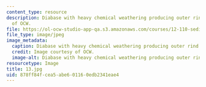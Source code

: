 ```yaml
---
content_type: resource
description: Diabase with heavy chemical weathering producing outer rind. Image courtesy
  of OCW.
file: https://ol-ocw-studio-app-qa.s3.amazonaws.com/courses/12-110-sedimentary-geology-fall-2004/878ff84fcea5abe601160edb2341eae4_13.jpg
file_type: image/jpeg
image_metadata:
  caption: Diabase with heavy chemical weathering producing outer rind.
  credit: Image courtesy of OCW.
  image-alt: Diabase with heavy chemical weathering producing outer rind.
resourcetype: Image
title: 13.jpg
uid: 878ff84f-cea5-abe6-0116-0edb2341eae4
---
```

